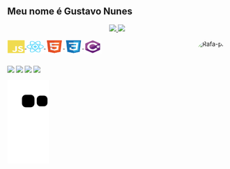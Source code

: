 ## Meu nome é Gustavo Nunes
<div align="center">
  <a href="https://github.com/Nunesxntj">
  <img height="180em" src="https://github-readme-stats.vercel.app/api?username=Nunesxntj&show_icons=true&theme=dark&include_all_commits=true&count_private=true"/>
  <img height="180em" src="https://github-readme-stats.vercel.app/api/top-langs/?username=Nunesxntj&layout=compact&langs_count=7&theme=dark"/>
</div>
<div style="display: inline_block"><br>
  <img align="center" alt="Rafa-Js" height="30" width="40" src="https://raw.githubusercontent.com/devicons/devicon/master/icons/javascript/javascript-plain.svg">
  <img align="center" alt="Rafa-React" height="30" width="40" src="https://raw.githubusercontent.com/devicons/devicon/master/icons/react/react-original.svg">
  <img align="center" alt="Rafa-HTML" height="30" width="40" src="https://raw.githubusercontent.com/devicons/devicon/master/icons/html5/html5-original.svg">
  <img align="center" alt="Rafa-CSS" height="30" width="40" src="https://raw.githubusercontent.com/devicons/devicon/master/icons/css3/css3-original.svg">
  <img align="center" alt="Rafa-Csharp" height="30" width="40" src="https://raw.githubusercontent.com/devicons/devicon/master/icons/csharp/csharp-original.svg">
  <img align="right" alt="Rafa-pic" height="150" style="border-radius:50px;" src="https://instagram.fcgh2-1.fna.fbcdn.net/v/t51.2885-19/267953195_615618266448242_7151270918909418472_n.jpg?stp=dst-jpg_s150x150&_nc_ht=instagram.fcgh2-1.fna.fbcdn.net&_nc_cat=102&_nc_ohc=4uoOHAE0Y88AX_v7Y-z&edm=AOQ1c0wBAAAA&ccb=7-5&oh=00_AT_GTukHLJc3JsBULK1BDqx9DcXKw_mfnN-iE_pAxzFoyQ&oe=6338C1D8&_nc_sid=8fd12b">
</div>
  
  ##
 
<div> 
  <a href="https://www.instagram.com/guuh.nunes17/" target="_blank"><img src="https://img.shields.io/badge/-Instagram-%23E4405F?style=for-the-badge&logo=instagram&logoColor=white" target="_blank"></a>
 	<a href="https://www.twitch.tv/nunesxntj/about" target="_blank"><img src="https://img.shields.io/badge/Twitch-9146FF?style=for-the-badge&logo=twitch&logoColor=white" target="_blank"></a>
  <a href = "guuhnunes7@gmail.com"><img src="https://img.shields.io/badge/-Gmail-%23333?style=for-the-badge&logo=gmail&logoColor=white" target="_blank"></a>
  <a href="https://www.linkedin.com/in/gustavo-nunes-36292324b/" target="_blank"><img src="https://img.shields.io/badge/-LinkedIn-%230077B5?style=for-the-badge&logo=linkedin&logoColor=white" target="_blank"></a> 
 
  ![Snake animation](https://github.com/rafaballerini/rafaballerini/blob/output/github-contribution-grid-snake.svg)
 
</div>
